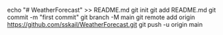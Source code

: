 echo "# WeatherForecast" >> README.md
git init
git add README.md
git commit -m "first commit"
git branch -M main
git remote add origin https://github.com/sskail/WeatherForecast.git
git push -u origin main
                
